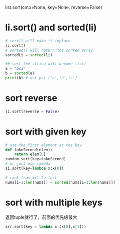 list.sort(cmp=None, key=None, reverse=False)

# li.sort() and sorted(li)
```py
# sort() will make it inplace 
li.sort()
# sorted() will return the sorted array
sortedLi = sorted(li)

## sort the string will become list!
a = "bca"
b = sorted(a)
print(b) # out put ['a','b','c']
```
# sort reverse
```py
li.sort(reverse = False)
```

# sort with given key
```py
# use the first element as the key
def takeSecond(elem):
    return elem[0]
random.sort(key=takeSecond)
# or just use lambda
si.sort(key=lambda x:x[0])
                                                                                                                  
# rank from i+1 to last
nums[i+1:len(nums)] = sorted(nums[i+1:len(nums)])
```

# sort with multiple keys
返回tuple就行了，前面的优先级最大
```py
arr.sort(key = lambda x:(x[0],x[1]))   
```